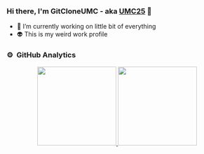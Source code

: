 ### Hi there, I'm GitCloneUMC - aka [UMC25][website] 👋

- 🔭 I’m currently working on little bit of everything
- :alien: This is my weird work profile 

### ⚙️ &nbsp;GitHub Analytics

<p align="center">
<a href="https://github.com/cloneumc">
  <img height="180em" src="https://github-readme-stats-eight-theta.vercel.app/api?username=cloneumc&show_icons=true&theme=radical &include_all_commits=true&count_private=true"/>
  <img height="180em" src="https://github-readme-stats-eight-theta.vercel.app/api/top-langs/?username=cloneumc&layout=compact&langs_count=8&theme=radical "/>
</a>
</p>

[website]: https://github.com/UMC25

